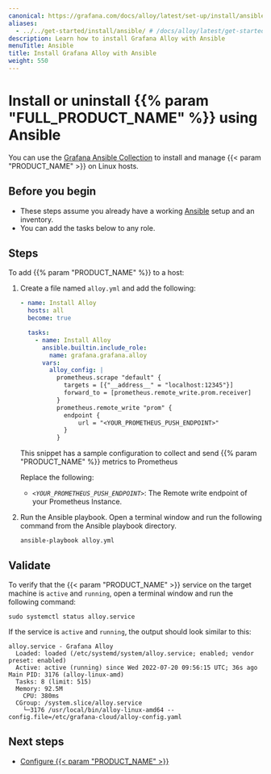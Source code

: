 ```yaml
---
canonical: https://grafana.com/docs/alloy/latest/set-up/install/ansible/
aliases:
  - ../../get-started/install/ansible/ # /docs/alloy/latest/get-started/install/ansible/
description: Learn how to install Grafana Alloy with Ansible
menuTitle: Ansible
title: Install Grafana Alloy with Ansible
weight: 550
---
```


# Install or uninstall {{% param "FULL_PRODUCT_NAME" %}} using Ansible

You can use the [Grafana Ansible Collection][collection] to install and manage {{< param "PRODUCT_NAME" >}} on Linux hosts.

## Before you begin

- These steps assume you already have a working [Ansible][] setup and an inventory.
- You can add the tasks below to any role.

## Steps

To add {{% param "PRODUCT_NAME" %}} to a host:

1. Create a file named `alloy.yml` and add the following:

   ```yaml
   - name: Install Alloy
     hosts: all
     become: true

     tasks:
       - name: Install Alloy
         ansible.builtin.include_role:
           name: grafana.grafana.alloy
         vars:
           alloy_config: |
             prometheus.scrape "default" {
               targets = [{"__address__" = "localhost:12345"}]
               forward_to = [prometheus.remote_write.prom.receiver]
             }
             prometheus.remote_write "prom" {
               endpoint {
                   url = "<YOUR_PROMETHEUS_PUSH_ENDPOINT>"
               }
             }
   ```

   This snippet has a sample configuration to collect and send {{% param "PRODUCT_NAME" %}} metrics to Prometheus

   Replace the following:

   - _`<YOUR_PROMETHEUS_PUSH_ENDPOINT>`_: The Remote write endpoint of your Prometheus Instance.

1. Run the Ansible playbook. Open a terminal window and run the following command from the Ansible playbook directory.

   ```shell
   ansible-playbook alloy.yml
   ```

## Validate

To verify that the {{< param "PRODUCT_NAME" >}} service on the target machine is `active` and `running`, open a terminal window and run the following command:

```shell
sudo systemctl status alloy.service
```

If the service is `active` and `running`, the output should look similar to this:

```shell
alloy.service - Grafana Alloy
  Loaded: loaded (/etc/systemd/system/alloy.service; enabled; vendor preset: enabled)
  Active: active (running) since Wed 2022-07-20 09:56:15 UTC; 36s ago
Main PID: 3176 (alloy-linux-amd)
  Tasks: 8 (limit: 515)
  Memory: 92.5M
    CPU: 380ms
  CGroup: /system.slice/alloy.service
    └─3176 /usr/local/bin/alloy-linux-amd64 --config.file=/etc/grafana-cloud/alloy-config.yaml
```

## Next steps

- [Configure {{< param "PRODUCT_NAME" >}}][Configure]

[collection]: https://github.com/grafana/grafana-ansible-collection
[Ansible]: https://www.ansible.com/
[Configure]: ../../../configure/linux/
